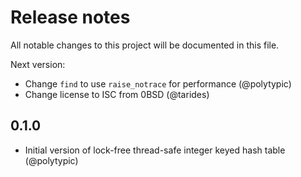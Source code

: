 # Release notes

All notable changes to this project will be documented in this file.

Next version:

- Change `find` to use `raise_notrace` for performance (@polytypic)
- Change license to ISC from 0BSD (@tarides)

## 0.1.0

- Initial version of lock-free thread-safe integer keyed hash table (@polytypic)
